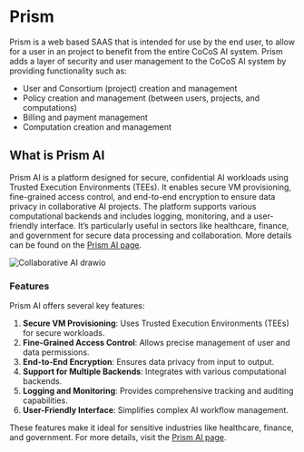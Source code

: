 # Prism

Prism is a web based SAAS that is intended for use by the end user, to allow for a user in an project to benefit from the entire CoCoS AI system. Prism adds a layer of security and user management to the CoCoS AI system by providing functionality such as:

- User and Consortium (project) creation and management
- Policy creation and management (between users, projects, and computations)
- Billing and payment management
- Computation creation and management

## What is Prism AI

Prism AI is a platform designed for secure, confidential AI workloads using Trusted Execution Environments (TEEs). It enables secure VM provisioning, fine-grained access control, and end-to-end encryption to ensure data privacy in collaborative AI projects. The platform supports various computational backends and includes logging, monitoring, and a user-friendly interface. It’s particularly useful in sectors like healthcare, finance, and government for secure data processing and collaboration. More details can be found on the [Prism AI page](https://ultraviolet.rs/prism.html).

![Collaborative AI drawio](https://user-images.githubusercontent.com/23095882/183417817-a5013c43-637e-488b-9e06-ee6fe8e588b0.svg)

### Features

Prism AI offers several key features:

1. **Secure VM Provisioning**: Uses Trusted Execution Environments (TEEs) for secure workloads.
2. **Fine-Grained Access Control**: Allows precise management of user and data permissions.
3. **End-to-End Encryption**: Ensures data privacy from input to output.
4. **Support for Multiple Backends**: Integrates with various computational backends.
5. **Logging and Monitoring**: Provides comprehensive tracking and auditing capabilities.
6. **User-Friendly Interface**: Simplifies complex AI workflow management.

These features make it ideal for sensitive industries like healthcare, finance, and government. For more details, visit the [Prism AI page](https://ultraviolet.rs/prism.html).
